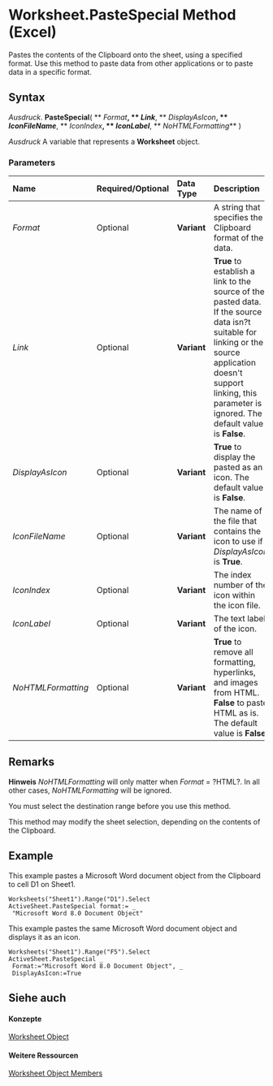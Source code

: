 
# Worksheet.PasteSpecial Method (Excel)

Pastes the contents of the Clipboard onto the sheet, using a specified format. Use this method to paste data from other applications or to paste data in a specific format.


## Syntax

 _Ausdruck_. **PasteSpecial**( ** _Format_**, ** _Link_**, ** _DisplayAsIcon_**, ** _IconFileName_**, ** _IconIndex_**, ** _IconLabel_**, ** _NoHTMLFormatting_** )

 _Ausdruck_ A variable that represents a **Worksheet** object.


### Parameters



|**Name**|**Required/Optional**|**Data Type**|**Description**|
|:-----|:-----|:-----|:-----|
| _Format_|Optional|**Variant**|A string that specifies the Clipboard format of the data.|
| _Link_|Optional|**Variant**|**True** to establish a link to the source of the pasted data. If the source data isn?t suitable for linking or the source application doesn't support linking, this parameter is ignored. The default value is **False**.|
| _DisplayAsIcon_|Optional|**Variant**|**True** to display the pasted as an icon. The default value is **False**.|
| _IconFileName_|Optional|**Variant**|The name of the file that contains the icon to use if  _DisplayAsIcon_ is **True**.|
| _IconIndex_|Optional|**Variant**|The index number of the icon within the icon file.|
| _IconLabel_|Optional|**Variant**|The text label of the icon.|
| _NoHTMLFormatting_|Optional|**Variant**|**True** to remove all formatting, hyperlinks, and images from HTML. **False** to paste HTML as is. The default value is **False**.|

## Remarks


 **Hinweis**   _NoHTMLFormatting_ will only matter when _Format_ = ?HTML?. In all other cases, _NoHTMLFormatting_ will be ignored.

You must select the destination range before you use this method.

This method may modify the sheet selection, depending on the contents of the Clipboard.


## Example

This example pastes a Microsoft Word document object from the Clipboard to cell D1 on Sheet1.


```
Worksheets("Sheet1").Range("D1").Select 
ActiveSheet.PasteSpecial format:= _ 
 "Microsoft Word 8.0 Document Object"
```

This example pastes the same Microsoft Word document object and displays it as an icon.




```
Worksheets("Sheet1").Range("F5").Select 
ActiveSheet.PasteSpecial _ 
 Format:="Microsoft Word 8.0 Document Object", _ 
 DisplayAsIcon:=True 

```


## Siehe auch


#### Konzepte


[Worksheet Object](182b705e-854a-81cc-a4b0-59b942de55ae.md)
#### Weitere Ressourcen


[Worksheet Object Members](http://msdn.microsoft.com/library/f8c1afea-1a1c-f5e4-37e3-52c434c8c157%28Office.15%29.aspx)